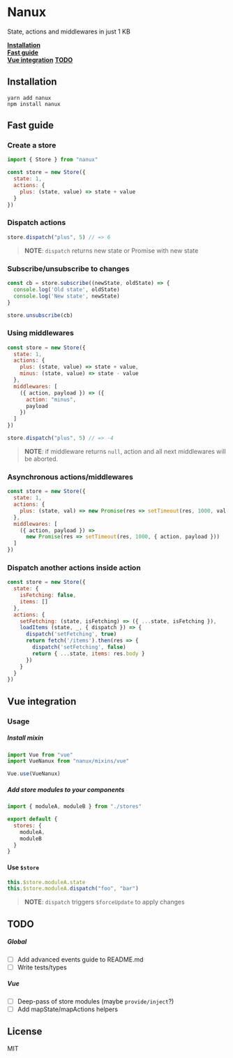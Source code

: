 # Nanux

State, actions and middlewares in just 1 KB

[**Installation**](#installation)  
[**Fast guide**](#fast-guide)  
[**Vue integration**](#vue-integration)
[**TODO**](#todo)

## Installation

```
yarn add nanux
npm install nanux
```

## Fast guide

### Create a store

```javascript
import { Store } from "nanux"

const store = new Store({
  state: 1,
  actions: {
    plus: (state, value) => state + value
  }
})
```

### Dispatch actions

```javascript
store.dispatch("plus", 5) // => 6
```

> **NOTE**: `dispatch` returns new state or Promise with new state

### Subscribe/unsubscribe to changes

```javascript
const cb = store.subscribe((newState, oldState) => {
  console.log('Old state', oldState)
  console.log('New state', newState)
}

store.unsubscribe(cb)
```

### Using middlewares

```javascript
const store = new Store({
  state: 1,
  actions: {
    plus: (state, value) => state + value,
    minus: (state, value) => state - value
  },
  middlewares: [
    ({ action, payload }) => ({
      action: "minus",
      payload
    })
  ]
})

store.dispatch("plus", 5) // => -4
```

> **NOTE**: if middleware returns `null`, action and all next middlewares will be aborted.

### Asynchronous actions/middlewares

```javascript
const store = new Store({
  state: 1,
  actions: {
    plus: (state, val) => new Promise(res => setTimeout(res, 1000, val + 1))
  },
  middlewares: [
    ({ action, payload }) =>
      new Promise(res => setTimeout(res, 1000, { action, payload }))
  ]
})
```

### Dispatch another actions inside action

```javascript
const store = new Store({
  state: {
    isFetching: false,
    items: []
  },
  actions: {
    setFetching: (state, isFetching) => ({ ...state, isFetching }),
    loadItems (state, _, { dispatch }) => {
      dispatch('setFetching', true)
      return fetch('/items').then(res => {
        dispatch('setFetching', false)
        return { ...state, items: res.body }
      })
    }
  }
})
```

## Vue integration

### Usage

##### Install mixin

```javascript
import Vue from "vue"
import VueNanux from "nanux/mixins/vue"

Vue.use(VueNanux)
```

##### Add store modules to your components

```javascript
import { moduleA, moduleB } from "./stores"

export default {
  stores: {
    moduleA,
    moduleB
  }
}
```

#### Use `$store`

```javascript
this.$store.moduleA.state
this.$store.moduleA.dispatch("foo", "bar")
```

> **NOTE**: `dispatch` triggers `$forceUpdate` to apply changes

## TODO

##### Global

* [ ] Add advanced events guide to README.md
* [ ] Write tests/types

##### Vue

* [ ] Deep-pass of store modules (maybe `provide/inject`?)
* [ ] Add mapState/mapActions helpers

## License

MIT
